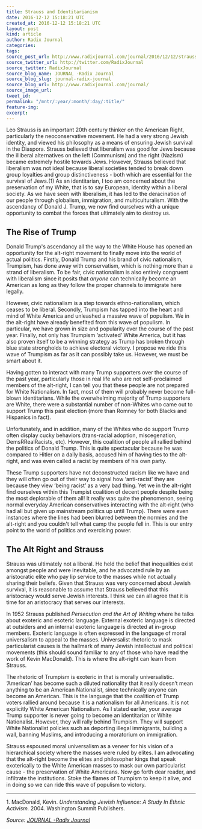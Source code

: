 ```yaml
---
title: Strauss and Identitarianism
date: 2016-12-12 15:18:21 UTC
created_at: 2016-12-12 15:18:21 UTC
layout: post
kind: article
author: Radix Journal
categories: 
tags: 
source_post_url: http://www.radixjournal.com/journal/2016/12/12/strauss-and-identitarianism
source_twitter_url: http://twitter.com/RadixJournal
source_twitter: RadixJournal
source_blog_name: JOURNAL -Radix Journal
source_blog_slug: journal-radix-journal
source_blog_url: http://www.radixjournal.com/journal/
source_image_url: 
tweet_id: 
permalink: "/mntr/:year/:month/:day/:title/"
feature-img: 
excerpt: 
---
```

<p>Leo Strauss is an important 20th century thinker on the American Right, particularly the neoconservative movement. He had a very strong Jewish identity, and viewed his philosophy as a means of ensuring Jewish survival in the Diaspora. Strauss believed that liberalism was good for Jews because the illiberal alternatives on the left (Communism) and the right (Nazism) became extremely hostile towards Jews. However, Strauss believed that liberalism was not ideal because liberal societies tended to break down group loyalties and group distinctiveness - both which are essential for the survival of Jews.(1) As an identitarian, I too am concerned about the preservation of my White, that is to say European, identity within a liberal society. As we have seen with liberalism, it has led to the deracination of our people through globalism, immigration, and multiculturalism. With the ascendancy of Donald J. Trump, we now find ourselves with a unique opportunity to combat the forces that ultimately aim to destroy us.</p>
<h2 id="the-rise-of-trump">The Rise of Trump</h2>
<p>Donald Trump's ascendancy all the way to the White House has opened an opportunity for the alt-right movement to finally move into the world of actual politics. Firstly, Donald Trump and his brand of civic nationalism, Trumpism, has done away with conservatism, which is nothing more than a strand of liberalism. To be fair, civic nationalism is also entirely congruent with liberalism since it posits that <em>anyone</em> can technically become an American as long as they follow the proper channels to immigrate here legally.</p>
<p>However, civic nationalism is a step towards ethno-nationalism, which ceases to be liberal. Secondly, Trumpism has tapped into the heart and mind of White America and unleashed a massive wave of populism. We in the alt-right have already benefited from this wave of populism. In particular, we have grown in size and popularity over the course of the past year. Finally, not only has Trumpism ‘activated’ White America, but it has also proven itself to be a winning strategy as Trump has broken through blue state strongholds to achieve electoral victory. I propose we ride this wave of Trumpism as far as it can possibly take us. However, we must be smart about it.</p>
<p>Having gotten to interact with many Trump supporters over the course of the past year, particularly those in real life who are not self-proclaimed members of the alt-right, I can tell you that these people are not prepared for White Nationalism. In fact, most of them will probably never become full-blown identitarians. While the overwhelming majority of Trump supporters are White, there were a substantial number of non-Whites who came out to support Trump this past election (more than Romney for both Blacks and Hispanics in fact).</p>
<p>Unfortunately, and in addition, many of the Whites who do support Trump often display cucky behaviors (trans-racial adoption, miscegenation, DemsRRealRacists, etc). However, this coalition of people all rallied behind the politics of Donald Trump. This is quite spectacular because he was compared to Hitler on a daily basis, accused him of having ties to the alt-right, and was even called a racist by members of his own party. </p>
<p>These Trump supporters have not deconstructed racism like we have and they will often go out of their way to signal how ‘anti-racist’ they are because they view ‘being racist’ as a very bad thing. Yet we in the alt-right find ourselves within this Trumpist coalition of decent people despite being the most deplorable of them all! It really was quite the phenomenon, seeing normal everyday American conservatives interacting with the alt-right (who had all but given up mainstream politics up until Trump). There were even instances where the lines had been blurred between the normies and the alt-right and you couldn't tell what camp the people fell in. This is our entry point to the world of politics and exercising power.</p>
<h2 id="the-alt-right-and-strauss">The Alt Right and Strauss</h2>
<p>Strauss was ultimately not a liberal. He held the belief that inequalities exist amongst people and were inevitable, and he advocated rule by an aristocratic elite who pay lip service to the masses while not actually sharing their beliefs. Given that Strauss was very concerned about Jewish survival, it is reasonable to assume that Strauss believed that this aristocracy would serve Jewish interests. I think we can all agree that it is time for an aristocracy that serves our interests.</p>
<p>In 1952 Strauss published <em>Persecution and the Art of Writing</em> where he talks about exoteric and esoteric language. External exoteric language is directed at outsiders and an internal esoteric language is directed at in-group members. Exoteric language is often expressed in the language of moral universalism to appeal to the masses. Universalist rhetoric to mask particularist causes is the hallmark of many Jewish intellectual and political movements (this should sound familiar to any of those who have read the work of Kevin MacDonald). This is where the alt-right can learn from Strauss.</p>
<p>The rhetoric of Trumpism is exoteric in that is morally universalistic. ‘American’ has become such a diluted nationality that it really doesn’t mean anything to be an American Nationalist, since technically anyone can become an American. This is the language that the coalition of Trump voters rallied around because it is a nationalism for all Americans. It is not explicitly White American Nationalism. As I stated earlier, your average Trump supporter is never going to become an identitarian or White Nationalist. However, they will rally behind Trumpism. They will support White Nationalist policies such as deporting illegal immigrants, building a wall, banning Muslims, and introducing a moratorium on immigration.</p>
<p>Strauss espoused moral universalism as a veneer for his vision of a hierarchical society where the masses were ruled by elites. I am advocating that the alt-right become the elites and philosopher kings that speak exoterically to the White American masses to mask our own particularist cause - the preservation of White Americans. Now go forth dear reader, and infiltrate the institutions. Stoke the flames of Trumpism to keep it alive, and in doing so we can ride this wave of populism to victory.</p>
<hr><p>1. MacDonald, Kevin. <em>Understanding Jewish Influence: A Study In Ethnic Activism. </em>2004. Washington Summit Publishers.</p><div class="">
    <i>Source: <a href="http://www.radixjournal.com/journal/">JOURNAL -Radix Journal</a></i>
</div>
